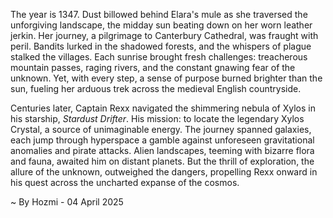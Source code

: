 
The year is 1347.  Dust billowed behind Elara's mule as she traversed the unforgiving landscape, the midday sun beating down on her worn leather jerkin.  Her journey, a pilgrimage to Canterbury Cathedral, was fraught with peril.  Bandits lurked in the shadowed forests, and the whispers of plague stalked the villages.  Each sunrise brought fresh challenges: treacherous mountain passes, raging rivers, and the constant gnawing fear of the unknown.  Yet, with every step, a sense of purpose burned brighter than the sun, fueling her arduous trek across the medieval English countryside.

Centuries later, Captain Rexx navigated the shimmering nebula of Xylos in his starship, *Stardust Drifter*.  His mission: to locate the legendary Xylos Crystal, a source of unimaginable energy.  The journey spanned galaxies, each jump through hyperspace a gamble against unforeseen gravitational anomalies and pirate attacks.  Alien landscapes, teeming with bizarre flora and fauna, awaited him on distant planets.  But the thrill of exploration, the allure of the unknown, outweighed the dangers, propelling Rexx onward in his quest across the uncharted expanse of the cosmos.

~ By Hozmi - 04 April 2025
